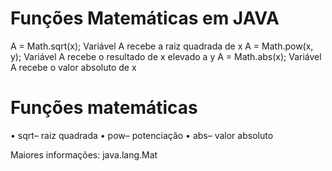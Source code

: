 # Funções Matemáticas em JAVA

 A = Math.sqrt(x);      Variável A recebe a raiz quadrada de x
 A = Math.pow(x, y);    Variável A recebe o resultado de x elevado a y
 A = Math.abs(x);       Variável A recebe o valor absoluto de x

# Funções matemáticas
 • sqrt– raiz quadrada
 • pow– potenciação
 • abs– valor absoluto
 
 Maiores informações: java.lang.Mat
